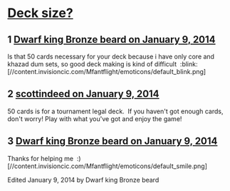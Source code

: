 # [Deck size?](https://community.fantasyflightgames.com/topic/96559-deck-size/)

## 1 [Dwarf king Bronze beard on January 9, 2014](https://community.fantasyflightgames.com/topic/96559-deck-size/?do=findComment&comment=949778)

Is that 50 cards necessary for your deck because i have only core and khazad dum sets, so good deck making is kind of difficult  :blink: [//content.invisioncic.com/Mfantflight/emoticons/default_blink.png]

## 2 [scottindeed on January 9, 2014](https://community.fantasyflightgames.com/topic/96559-deck-size/?do=findComment&comment=949819)

50 cards is for a tournament legal deck.  If you haven't got enough cards, don't worry! Play with what you've got and enjoy the game!

## 3 [Dwarf king Bronze beard on January 9, 2014](https://community.fantasyflightgames.com/topic/96559-deck-size/?do=findComment&comment=949975)

Thanks for helping me  :) [//content.invisioncic.com/Mfantflight/emoticons/default_smile.png]

Edited January 9, 2014 by Dwarf king Bronze beard

